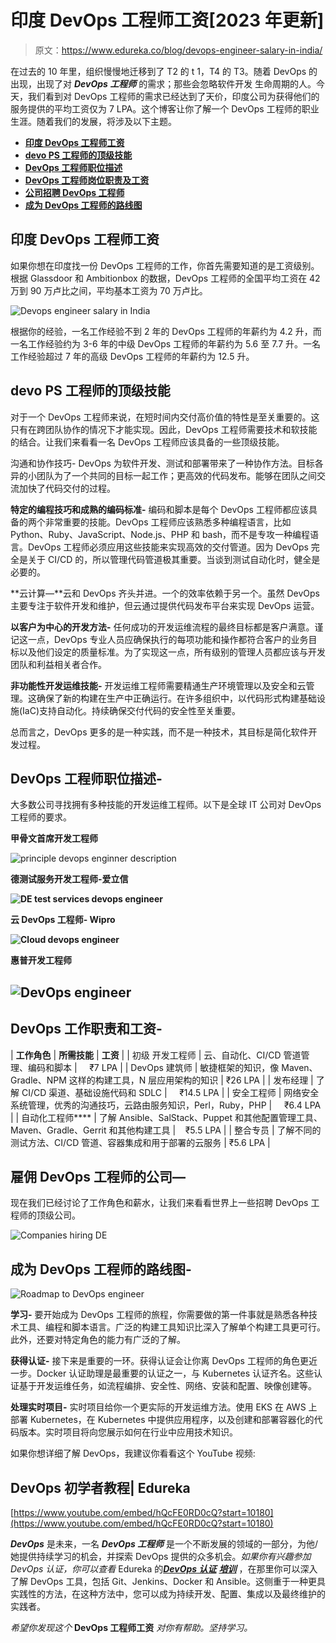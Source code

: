 # 印度 DevOps 工程师工资[2023 年更新]

> 原文：<https://www.edureka.co/blog/devops-engineer-salary-in-india/>

在过去的 10 年里，组织慢慢地迁移到了 T2 的 t 1，T4 的 T3。随着 DevOps 的出现，出现了对 ***DevOps 工程师*** 的需求；那些会忽略软件开发 生命周期的人。今天，我们看到对 DevOps 工程师的需求已经达到了天价，印度公司为获得他们的服务提供的平均工资仅为 7 LPA。这个博客让你了解一个 DevOps 工程师的职业生涯。随着我们的发展，将涉及以下主题。

*   [**印度 DevOps 工程师工资**](#India)
*   [**devo PS 工程师的顶级技能**](#Skills)
*   [**DevOps 工程师职位描述**](#Description)
*   [**DevOps 工程师岗位职责及工资**](#Roles)
*   [**公司招聘 DevOps 工程师**](#Hiring)
*   [**成为 DevOps 工程师的路线图**](#Roadmap)

## **印度 DevOps 工程师工资**

如果你想在印度找一份 DevOps 工程师的工作，你首先需要知道的是工资级别。根据 Glassdoor 和 Ambitionbox 的数据，DevOps 工程师的全国平均工资在 42 万到 90 万卢比之间，平均基本工资为 70 万卢比。

![Devops engineer salary in India](img/d820536025e0b66a56e55db741ea4c4d.png)

根据你的经验，一名工作经验不到 2 年的 DevOps 工程师的年薪约为 4.2 升，而一名工作经验约为 3-6 年的中级 DevOps 工程师的年薪约为 5.6 至 7.7 升。一名工作经验超过 7 年的高级 DevOps 工程师的年薪约为 12.5 升。

## **devo PS 工程师的顶级技能**

对于一个 DevOps 工程师来说，在短时间内交付高价值的特性是至关重要的。这只有在跨团队协作的情况下才能实现。因此，DevOps 工程师需要技术和软技能的结合。让我们来看看一名 DevOps 工程师应该具备的一些顶级技能。

沟通和协作技巧- DevOps 为软件开发、测试和部署带来了一种协作方法。目标各异的小团队为了一个共同的目标一起工作；更高效的代码发布。能够在团队之间交流加快了代码交付的过程。

**特定的编程技巧和成熟的编码标准-** 编码和脚本是每个 DevOps 工程师都应该具备的两个非常重要的技能。DevOps 工程师应该熟悉多种编程语言，比如 Python、Ruby、JavaScript、Node.js、PHP 和 bash，而不是专攻一种编程语言。DevOps 工程师必须应用这些技能来实现高效的交付管道。因为 DevOps 完全是关于 CI/CD 的，所以管理代码管道极其重要。当谈到测试自动化时，健全是必要的。

**云计算—**云和 DevOps 齐头并进。一个的效率依赖于另一个。虽然 DevOps 主要专注于软件开发和维护，但云通过提供代码发布平台来实现 DevOps 运营。

**以客户为中心的开发方法-** 任何成功的开发运维流程的最终目标都是客户满意。谨记这一点，DevOps 专业人员应确保执行的每项功能和操作都符合客户的业务目标以及他们设定的质量标准。为了实现这一点，所有级别的管理人员都应该与开发团队和利益相关者合作。

**非功能性开发运维技能-** 开发运维工程师需要精通生产环境管理以及安全和云管理。这确保了新的构建在生产中正确运行。在许多组织中，以代码形式构建基础设施(IaC)支持自动化。持续确保交付代码的安全性至关重要。

总而言之，DevOps 更多的是一种实践，而不是一种技术，其目标是简化软件开发过程。

## **DevOps 工程师职位描述-**

大多数公司寻找拥有多种技能的开发运维工程师。以下是全球 IT 公司对 DevOps 工程师的要求。

**甲骨文首席开发工程师**

![principle devops enginner description](img/44a7d73a8de2f25cf66eeb53ba59cbf6.png)

**德测试服务开发工程师-爱立信**

**![DE test services devops engineer](img/635d499d292d3186c86b7cd7ac9870dd.png)**

**云 DevOps 工程师- Wipro**

**![Cloud devops engineer](img/ed7efb60469cdd0b046c22e7515a3f3f.png)**

**惠普开发工程师**

## **![DevOps engineer](img/8ccfd3bb6c0ee479f953a66adffb9e27.png)**

## **DevOps 工作职责和工资-**

| **工作角色** | **所需技能** | **工资** |
| 初级 开发工程师 | 云、自动化、CI/CD 管道管理、编码和脚本 |     ₹7 LPA |
| DevOps 建筑师 | 敏捷框架的知识，像 Maven、Gradle、NPM 这样的构建工具，N 层应用架构的知识 | ₹26 LPA |
| 发布经理 | 了解 CI/CD 渠道、基础设施代码和 SDLC |     ₹14.5 LPA |
| 安全工程师 | 网络安全系统管理，优秀的沟通技巧，云路由服务知识，Perl，Ruby，PHP |     ₹6.4 LPA |
| 自动化工程师**** | 了解 Ansible、SalStack、Puppet 和其他配置管理工具、Maven、Gradle、Gerrit 和其他构建工具 |    ₹5.5 LPA |
| 整合专员 | 了解不同的测试方法、CI/CD 管道、容器集成和用于部署的云服务 | ₹5.6 LPA |

## **雇佣 DevOps 工程师的公司—**

现在我们已经讨论了工作角色和薪水，让我们来看看世界上一些招聘 DevOps 工程师的顶级公司。

![Companies hiring DE](img/592698cd048cd4b127ac9bb610af40a1.png)

## **成为 DevOps 工程师的路线图-**

![Roadmap to DevOps engineer](img/65fc4f66aec4bf75a8c692c9b26db180.png)

**学习-** 要开始成为 DevOps 工程师的旅程，你需要做的第一件事就是熟悉各种技术工具、编程和脚本语言。广泛的构建工具知识比深入了解单个构建工具更可行。此外，还要对特定角色的能力有广泛的了解。

**获得认证-** 接下来是重要的一环。获得认证会让你离 DevOps 工程师的角色更近一步。Docker 认证助理是最重要的认证之一，与 Kubernetes 认证齐名。这些认证基于开发运维任务，如流程编排、安全性、网络、安装和配置、映像创建等。

**处理实时项目-** 实时项目给你一个更实际的开发运维方法。使用 EKS 在 AWS 上部署 Kubernetes，在 Kubernetes 中提供应用程序，以及创建和部署容器化的代码版本。实时项目将向您展示如何在行业中应用技术知识。

如果你想详细了解 DevOps，我建议你看看这个 YouTube 视频:

## **DevOps 初学者教程| Edureka**

[https://www.youtube.com/embed/hQcFE0RD0cQ?start=10180](https://www.youtube.com/embed/hQcFE0RD0cQ?start=10180)

***DevOps*** 是未来，一名 ***DevOps 工程师*** 是一个不断发展的领域的一部分，为他/她提供持续学习的机会，并探索 DevOps 提供的众多机会。*如果你有兴趣参加 DevOps 认证，你可以查看* Edureka 的[***DevOps 认证***](https://www.edureka.co/devops-certification-training) ***[培训](https://www.edureka.co/devops-certification-training)*** ，在那里你可以深入了解 DevOps 工具，包括 Git、Jenkins、Docker 和 Ansible。这侧重于一种更具实践性的方法，在这种方法中，您可以成为持续开发、配置、集成以及最终维护的实践者。

*希望你发现这个* **DevOps 工程师工资** *对你有帮助。坚持学习。*